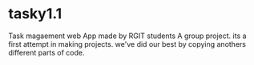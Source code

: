 # tasky1.1
Task magaement web App
made by RGIT students
A group project. its a first attempt in making projects.
we've did our best by copying anothers different parts of code.
